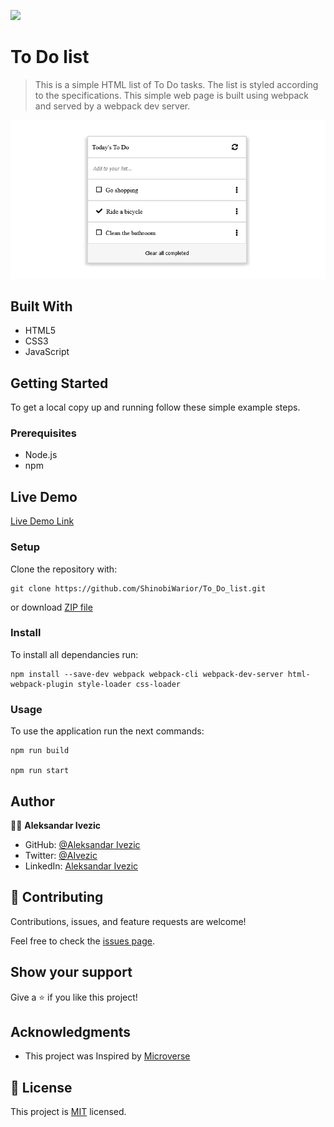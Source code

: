 ![](https://img.shields.io/badge/microverse-blueviolet)

# To Do list

> This is a simple HTML list of To Do tasks. The list is styled according to the specifications. This simple web page is built using webpack and served by a webpack dev server.

![screenshot](./Screenshot-To-Do-list.png)

## Built With

- HTML5
- CSS3
- JavaScript


## Getting Started

To get a local copy up and running follow these simple example steps.

### Prerequisites

- Node.js
- npm

## Live Demo
[Live Demo Link](https://shinobiwarior.github.io/To_Do_list/)

### Setup

Clone the repository with:

```
git clone https://github.com/ShinobiWarior/To_Do_list.git
```
or download [ZIP file](https://github.com/ShinobiWarior/To_Do_list/archive/refs/heads/list-structure-feature.zip)

### Install
To install all dependancies run:
```
npm install --save-dev webpack webpack-cli webpack-dev-server html-webpack-plugin style-loader css-loader 
```
### Usage
To use the application run the next commands:
```
npm run build

npm run start
```
## Author

👤👤 **Aleksandar Ivezic**

- GitHub: [@Aleksandar Ivezic](https://github.com/ShinobiWarior)
- Twitter: [@AIvezic](https://twitter.com/AIvezic)
- LinkedIn: [Aleksandar Ivezic](https://www.linkedin.com/in/aleksandar-ivezic/)

## 🤝 Contributing

Contributions, issues, and feature requests are welcome!

Feel free to check the [issues page](https://github.com/ShinobiWarior/To_Do_list/issues/).

## Show your support

Give a ⭐️ if you like this project!

## Acknowledgments

- This project was Inspired by [Microverse](https://www.microverse.org/?grsf=w9rx3c)

## 📝 License

This project is [MIT](lic.url) licensed.
